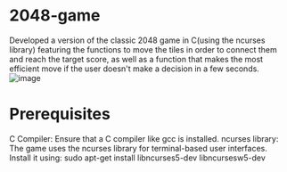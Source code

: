 # 2048-game
Developed a version of the classic 2048 game in C(using the ncurses library) featuring the functions to move the tiles in order to connect them and reach the target score, as well as a function that makes the most efficient move if the user doesn't make a decision in a few seconds.
![image](https://github.com/user-attachments/assets/99699ab3-29ec-40ec-9204-b16d63d1018f)
# Prerequisites
C Compiler: Ensure that a C compiler like gcc is installed.
ncurses library: The game uses the ncurses library for terminal-based user interfaces. Install it using:
sudo apt-get install libncurses5-dev libncursesw5-dev
